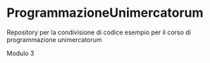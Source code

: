 # ProgrammazioneUnimercatorum
Repository per la condivisione di codice esempio per il corso di programmazione unimercatorum

Modulo 3